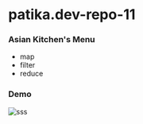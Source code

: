 # patika.dev-repo-11
### Asian Kitchen's Menu

 - map
 - filter
 - reduce

### Demo
![sss](https://user-images.githubusercontent.com/47625725/145067226-acfc140e-ff07-413a-ab3d-a480588320d0.gif)
